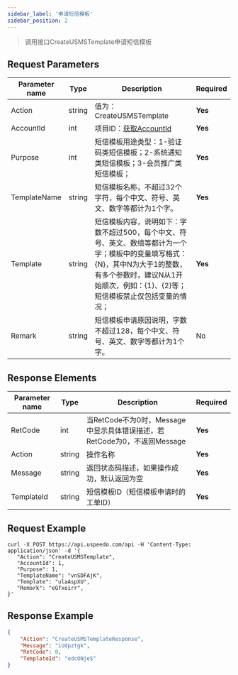 ```yaml
---
sidebar_label: '申请短信模板'
sidebar_position: 2
---
```


> 调用接口CreateUSMSTemplate申请短信模板

## Request Parameters
| Parameter name | Type | Description | Required |
| --- | --- | --- | --- |
| Action | string | 值为：CreateUSMSTemplate   | **Yes**      |
| AccountId | int | 项目ID：[获取AccountId](/docs/api/list/index.md)   | **Yes**      |
| Purpose | int  | 短信模板用途类型：1-验证码类短信模板；2-系统通知类短信模板；3-会员推广类短信模板； | **Yes** |
| TemplateName   | string | 短信模板名称，不超过32个字符，每个中文、符号、英文、数字等都计为1个字。 | **Yes**  |
| Template       | string | 短信模板内容，说明如下：字数不超过500，每个中文、符号、英文、数组等都计为一个字；模板中的变量填写格式：{N}，其中N为大于1的整数，有多个参数时，建议N从1开始顺次，例如：{1}、{2}等；短信模板禁止仅包括变量的情况； | **Yes**  |
| Remark         | string | 短信模板申请原因说明，字数不超过128，每个中文、符号、英文、数字等都计为1个字。  | No       

## Response Elements
| Parameter name | Type   | Description  | Required |
| --- | --- | --- | --- |
| RetCode        | int    | 当RetCode不为0时，Message中显示具体错误描述，若RetCode为0，不返回Message | **Yes**  |
| Action         | string | 操作名称                                                                 | **Yes**  |
| Message        | string | 返回状态码描述，如果操作成功，默认返回为空                               | **Yes**  |
| TemplateId     | string | 短信模板ID（短信模板申请时的工单ID）                                     | **Yes**  |

## Request Example

```shell
curl -X POST https://api.uspeedo.com/api -H 'Content-Type: application/json' -d '{
   "Action": "CreateUSMSTemplate",
   "AccountId": 1,
   "Purpose": 1,
   "TemplateName": "vnSDFAjK",
   "Template": "ulaAspXU",
   "Remark": "eGfxoirr",
}'
```

## Response Example
```json
{
    "Action": "CreateUSMSTemplateResponse", 
    "Message": "iUdpztgk", 
    "RetCode": 0, 
    "TemplateId": "edcONjeS"
}
```